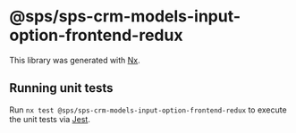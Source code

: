 # @sps/sps-crm-models-input-option-frontend-redux

This library was generated with [Nx](https://nx.dev).

## Running unit tests

Run `nx test @sps/sps-crm-models-input-option-frontend-redux` to execute the unit tests via [Jest](https://jestjs.io).
